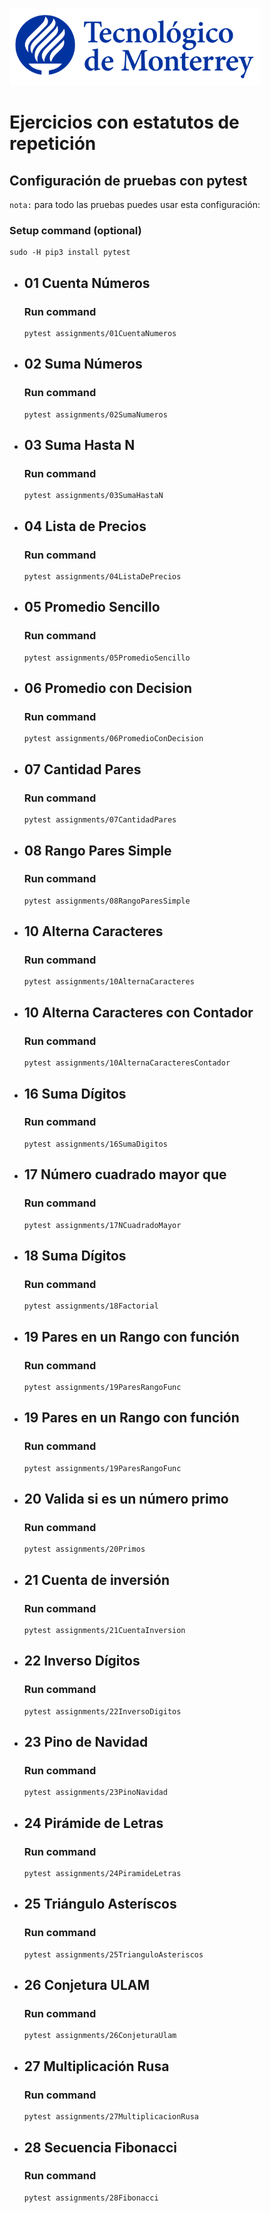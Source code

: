 ![Tec de Monterrey](images/logotecmty.png)
# Ejercicios con estatutos de repetición

## Configuración de pruebas con **pytest**

`nota:` para todo las pruebas puedes usar esta configuración:
### Setup command (optional)
```
sudo -H pip3 install pytest
```

- ## 01 Cuenta Números
    ### Run command
    ```
    pytest assignments/01CuentaNumeros 
    ```

- ## 02 Suma Números
    ### Run command
    ```
    pytest assignments/02SumaNumeros
    ```

- ## 03 Suma Hasta N
    ### Run command
    ```
    pytest assignments/03SumaHastaN
    ```

- ## 04 Lista de Precios
    ### Run command
    ```
    pytest assignments/04ListaDePrecios
    ```

- ## 05 Promedio Sencillo
    ### Run command
    ```
    pytest assignments/05PromedioSencillo
    ```

- ## 06 Promedio con Decision
    ### Run command
    ```
    pytest assignments/06PromedioConDecision
    ```

- ## 07 Cantidad Pares
    ### Run command
    ```
    pytest assignments/07CantidadPares
    ```

- ## 08 Rango Pares Simple
    ### Run command
    ```
    pytest assignments/08RangoParesSimple
    ```

- ## 10 Alterna Caracteres
    ### Run command
    ```
    pytest assignments/10AlternaCaracteres
    ```

- ## 10 Alterna Caracteres con Contador
    ### Run command
    ```
    pytest assignments/10AlternaCaracteresContador
    ```

- ## 16 Suma Dígitos
    ### Run command
    ```
    pytest assignments/16SumaDigitos
    ```

- ## 17 Número cuadrado mayor que 
    ### Run command
    ```
    pytest assignments/17NCuadradoMayor
    ```

- ## 18 Suma Dígitos
    ### Run command
    ```
    pytest assignments/18Factorial
    ```

- ## 19 Pares en un Rango con función
    ### Run command
    ```
    pytest assignments/19ParesRangoFunc
    ```    

- ## 19 Pares en un Rango con función
    ### Run command
    ```
    pytest assignments/19ParesRangoFunc
    ```    

- ## 20 Valida si es un número primo
    ### Run command
    ```
    pytest assignments/20Primos
    ```    

- ## 21 Cuenta de inversión
    ### Run command
    ```
    pytest assignments/21CuentaInversion
    ```    

- ## 22 Inverso Dígitos
    ### Run command
    ```
    pytest assignments/22InversoDigitos
    ```

- ## 23 Pino de Navidad
    ### Run command
    ```
    pytest assignments/23PinoNavidad
    ```

- ## 24 Pirámide de Letras
    ### Run command
    ```
    pytest assignments/24PiramideLetras
    ```

- ## 25 Triángulo Asteríscos
    ### Run command
    ```
    pytest assignments/25TrianguloAsteriscos
    ```

- ## 26 Conjetura ULAM
    ### Run command
    ```
    pytest assignments/26ConjeturaUlam
    ```

- ## 27 Multiplicación Rusa
    ### Run command
    ```
    pytest assignments/27MultiplicacionRusa
    ```

- ## 28 Secuencia Fibonacci
    ### Run command
    ```
    pytest assignments/28Fibonacci
    ```
    